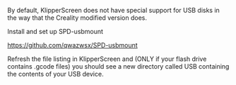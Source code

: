 
By default, KlipperScreen does not have special support for USB disks in the way that the Creality modified version does. 

Install and set up SPD-usbmount

https://github.com/qwazwsx/SPD-usbmount



Refresh the file listing in KlipperScreen and (ONLY if your flash drive contains .gcode files) you should see a new directory called USB containing the contents of your USB device.
